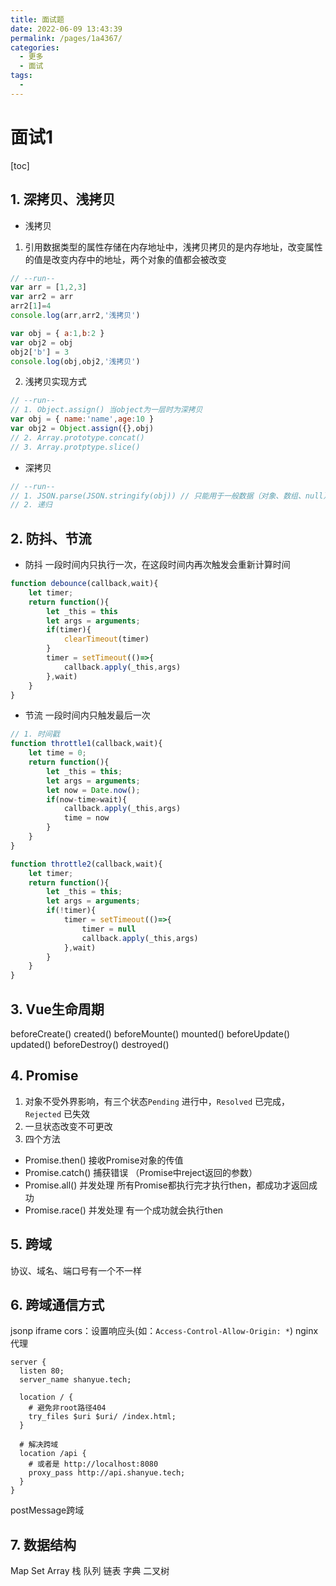 ```yaml
---
title: 面试题
date: 2022-06-09 13:43:39
permalink: /pages/1a4367/
categories:
  - 更多
  - 面试
tags:
  - 
---
```

# 面试1
[toc]
## 1. 深拷贝、浅拷贝
- 浅拷贝
1. 引用数据类型的属性存储在内存地址中，浅拷贝拷贝的是内存地址，改变属性的值是改变内存中的地址，两个对象的值都会被改变
```js
// --run--
var arr = [1,2,3]
var arr2 = arr
arr2[1]=4
console.log(arr,arr2,'浅拷贝')

var obj = { a:1,b:2 }
var obj2 = obj
obj2['b'] = 3
console.log(obj,obj2,'浅拷贝')
```
2. 浅拷贝实现方式
 ```js
// --run--
// 1. Object.assign() 当object为一层时为深拷贝
var obj = { name:'name',age:10 }
var obj2 = Object.assign({},obj)
// 2. Array.prototype.concat()
// 3. Array.protptype.slice()
```

- 深拷贝
```js
// --run--
// 1. JSON.parse(JSON.stringify(obj)) // 只能用于一般数据（对象、数组、null）
// 2. 递归 
```

## 2. 防抖、节流
- 防抖
一段时间内只执行一次，在这段时间内再次触发会重新计算时间
```js
function debounce(callback,wait){
    let timer;
    return function(){
        let _this = this
        let args = arguments;
        if(timer){
            clearTimeout(timer)
        }
        timer = setTimeout(()=>{
            callback.apply(_this,args)
        },wait)
    }
}
```
- 节流
一段时间内只触发最后一次
```js
// 1. 时间戳
function throttle1(callback,wait){
    let time = 0;
    return function(){
        let _this = this;
        let args = arguments;
        let now = Date.now();
        if(now-time>wait){
            callback.apply(_this,args)
            time = now
        }
    }
}

function throttle2(callback,wait){
    let timer;
    return function(){
        let _this = this;
        let args = arguments;
        if(!timer){
            timer = setTimeout(()=>{
                timer = null
                callback.apply(_this,args)
            },wait)
        }
    }
}
```
## 3. Vue生命周期
beforeCreate()
created()
beforeMounte()
mounted()
beforeUpdate()
updated()
beforeDestroy()
destroyed()
## 4. Promise
1. 对象不受外界影响，有三个状态`Pending`  进行中，`Resolved` 已完成，`Rejected` 已失效
2. 一旦状态改变不可更改
3. 四个方法
  - Promise.then() 接收Promise对象的传值
  - Promise.catch() 捕获错误 （Promise中reject返回的参数）
  - Promise.all() 并发处理 所有Promise都执行完才执行then，都成功才返回成功
  - Promise.race() 并发处理 有一个成功就会执行then
## 5. 跨域
协议、域名、端口号有一个不一样
## 6. 跨域通信方式
jsonp
iframe
cors：设置响应头(如：`Access-Control-Allow-Origin: *`)
nginx代理
```
server {
  listen 80;
  server_name shanyue.tech;

  location / {
    # 避免非root路径404
    try_files $uri $uri/ /index.html;
  }

  # 解决跨域
  location /api {
    # 或者是 http://localhost:8080
    proxy_pass http://api.shanyue.tech;
  }
}
```
postMessage跨域

## 7. 数据结构
Map Set Array
栈 队列 链表 字典 二叉树
